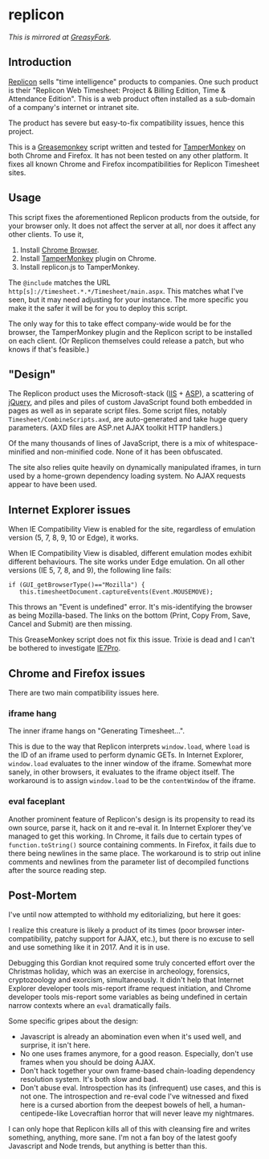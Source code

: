 # replicon

*This is mirrored at [GreasyFork](https://greasyfork.org/en/scripts/36852-replicon).*

## Introduction

[Replicon](https://www.replicon.com) sells "time intelligence" products to companies. One such product is their "Replicon Web Timesheet: Project & Billing Edition, Time & Attendance Edition". This is a web product often installed as a sub-domain of a company's internet or intranet site.

The product has severe but easy-to-fix compatibility issues, hence this project.

This is a [Greasemonkey](https://www.greasespot.net) script written and tested for [TamperMonkey](https://tampermonkey.net) on both Chrome and Firefox. It has not been tested on any other platform. It fixes all known Chrome and Firefox incompatibilities for Replicon Timesheet sites.

## Usage

This script fixes the aforementioned Replicon products from the outside, for your browser only. It does not affect the server at all, nor does it affect any other clients. To use it,

1. Install [Chrome Browser](https://www.google.com/chrome/browser/desktop/index.html).
2. Install [TamperMonkey](https://tampermonkey.net) plugin on Chrome.
3. Install replicon.js to TamperMonkey.

The `@include` matches the URL `http[s]://timesheet.*.*/Timesheet/main.aspx`. This matches what I've seen, but it may need adjusting for your instance. The more specific you make it the safer it will be for you to deploy this script.

The only way for this to take effect company-wide would be for the browser, the TamperMonkey plugin and the Replicon script to be installed on each client. (Or Replicon themselves could release a patch, but who knows if that's feasible.)

## "Design"

The Replicon product uses the Microsoft-stack ([IIS](https://www.iis.net) + [ASP](https://www.asp.net)), a scattering of [jQuery](https://jquery.com), and piles and piles of custom JavaScript found both embedded in pages as well as in separate script files. Some script files, notably `Timesheet/CombineScripts.axd`, are auto-generated and take huge query parameters. (AXD files are ASP.net AJAX toolkit HTTP handlers.)

Of the many thousands of lines of JavaScript, there is a mix of whitespace-minified and non-minified code. None of it has been obfuscated.

The site also relies quite heavily on dynamically manipulated iframes, in turn used by a home-grown dependency loading system. No AJAX requests appear to have been used.

## Internet Explorer issues

When IE Compatibility View is enabled for the site, regardless of emulation version (5, 7, 8, 9, 10 or Edge), it works.

When IE Compatibility View is disabled, different emulation modes exhibit different behaviours. The site works under Edge emulation. On all other versions (IE 5, 7, 8, and 9), the following line fails:

```
if (GUI_getBrowserType()=="Mozilla") {
   this.timesheetDocument.captureEvents(Event.MOUSEMOVE);
```

This throws an "Event is undefined" error. It's mis-identifying the browser as being Mozilla-based. The links on the bottom (Print, Copy From, Save, Cancel and Submit) are then missing.

This GreaseMonkey script does not fix this issue. Trixie is dead and I can't be bothered to investigate [IE7Pro](https://en.wikipedia.org/wiki/IE7Pro).

## Chrome and Firefox issues

There are two main compatibility issues here.

### iframe hang

The inner iframe hangs on "Generating Timesheet...".

This is due to the way that Replicon interprets `window.load`, where `load` is the ID of an iframe used to perform dynamic GETs. In Internet Explorer, `window.load` evaluates to the inner window of the iframe. Somewhat more sanely, in other browsers, it evaluates to the iframe object itself. The workaround is to assign `window.load` to be the `contentWindow` of the iframe.

### eval faceplant

Another prominent feature of Replicon's design is its propensity to read its own source, parse it, hack on it and re-eval it. In Internet Explorer they've managed to get this working. In Chrome, it fails due to certain types of `function.toString()` source containing comments. In Firefox, it fails due to there being newlines in the same place. The workaround is to strip out inline comments and newlines from the parameter list of decompiled functions after the source reading step.

## Post-Mortem

I've until now attempted to withhold my editorializing, but here it goes:

I realize this creature is likely a product of its times (poor browser inter-compatibility, patchy support for AJAX, etc.), but there is no excuse to sell and use something like it in 2017. And it is in use.

Debugging this Gordian knot required some truly concerted effort over the Christmas holiday, which was an exercise in archeology, forensics, cryptozoology and exorcism, simultaneously. It didn't help that Internet Explorer developer tools mis-report iframe request initiation, and Chrome developer tools mis-report some variables as being undefined in certain narrow contexts where an `eval` dramatically fails.

Some specific gripes about the design:

- Javascript is already an abomination even when it's used well, and surprise, it isn't here.
- No one uses frames anymore, for a good reason. Especially, don't use frames when you should be doing AJAX.
- Don't hack together your own frame-based chain-loading dependency resolution system. It's both slow and bad.
- Don't abuse eval. Introspection has its (infrequent) use cases, and this is not one. The introspection and re-eval code I've witnessed and fixed here is a cursed abortion from the deepest bowels of hell, a human-centipede-like Lovecraftian horror that will never leave my nightmares.

I can only hope that Replicon kills all of this with cleansing fire and writes something, anything, more sane. I'm not a fan boy of the latest goofy Javascript and Node trends, but anything is better than this.
